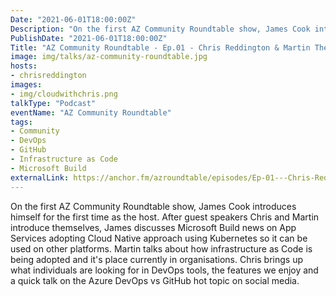 ```yaml
---
Date: "2021-06-01T18:00:00Z"
Description: "On the first AZ Community Roundtable show, James Cook introduces himself for the first time as the host. After guest speakers Chris and Martin introduce themselves, James discusses Microsoft Build news on App Services adopting Cloud Native approach using Kubernetes so it can be used on other platforms. Martin talks about how infrastructure as Code is being adopted and it's place currently in organisations. Chris brings up what individuals are looking for in DevOps tools, the features we enjoy and a quick talk on the Azure DevOps vs GitHub hot topic on social media."
PublishDate: "2021-06-01T18:00:00Z"
Title: "AZ Community Roundtable - Ep.01 - Chris Reddington & Martin Therkelsen with host James Cook"
image: img/talks/az-community-roundtable.jpg
hosts:
- chrisreddington
images:
- img/cloudwithchris.png
talkType: "Podcast"
eventName: "AZ Community Roundtable"
tags:
- Community
- DevOps
- GitHub
- Infrastructure as Code
- Microsoft Build
externalLink: https://anchor.fm/azroundtable/episodes/Ep-01---Chris-Reddington--Martin-Therkelsen-with-host-James-Cook-e120cbu
---
```

On the first AZ Community Roundtable show, James Cook introduces himself for the first time as the host. After guest speakers Chris and Martin introduce themselves, James discusses Microsoft Build news on App Services adopting Cloud Native approach using Kubernetes so it can be used on other platforms. Martin talks about how infrastructure as Code is being adopted and it's place currently in organisations. Chris brings up what individuals are looking for in DevOps tools, the features we enjoy and a quick talk on the Azure DevOps vs GitHub hot topic on social media.